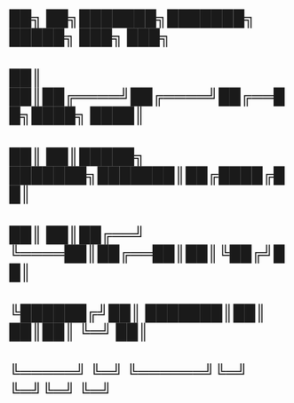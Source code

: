 # ██╗   ██╗███████╗███████╗ █████╗ ███╗   ███╗
# ██║   ██║██╔════╝██╔════╝██╔══██╗████╗ ████║
# ██║   ██║█████╗  ███████╗███████║██╔████╔██║
# ██║   ██║██╔══╝  ╚════██║██╔══██║██║╚██╔╝██║
# ╚██████╔╝██║     ███████║██║  ██║██║ ╚═╝ ██║
#  ╚═════╝ ╚═╝     ╚══════╝╚═╝  ╚═╝╚═╝     ╚═╝
